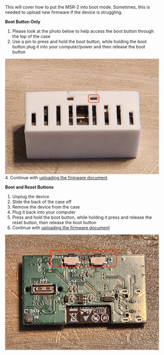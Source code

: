 This will cover how to put the MSR-2 into boot mode. Sometimes, this is needed to upload new firmware if the device is struggling.

**Boot Button Only**

1. Please look at the photo below to help access the boot button through the top of the case
2. Use a pin to press and hold the boot button, while holding the boot button plug it into your computer/power and then release the boot button

![20240514_123742.jpg](../assets/MJ120240514-123742.jpg)<br> 4. Continue with [uploading the firmware document](https://wiki.apolloautomation.com/books/msr-2/page/manually-uploading-code-through-esphome)

**Boot and Reset Buttons**

1. Unplug the device
2. Slide the back of the case off
3. Remove the device from the case
4. Plug it back into your computer
5. Press and hold the boot button, while holding it press and release the reset button, then release the boot button
6. Continue with [uploading the firmware document](https://wiki.apolloautomation.com/books/msr-2/page/manually-uploading-code-through-esphome)

![20240514_120819.jpg](../assets/5T520240514-120819.jpg)